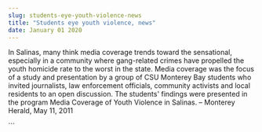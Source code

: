 ```yaml
---
slug: students-eye-youth-violence-news
title: "Students eye youth violence, news"
date: January 01 2020
---
```


  
<p>
  In Salinas, many think media coverage trends toward the sensational,
  especially in a community where gang-related crimes have propelled the youth
  homicide rate to the worst in the state. Media coverage was the focus of a
  study and presentation by a group of CSU Monterey Bay students who invited
  journalists, law enforcement officials, community activists and local
  residents to an open discussion. The students' findings were presented in the
  program Media Coverage of Youth Violence in Salinas. – Monterey Herald, May
  11, 2011
</p>
```

